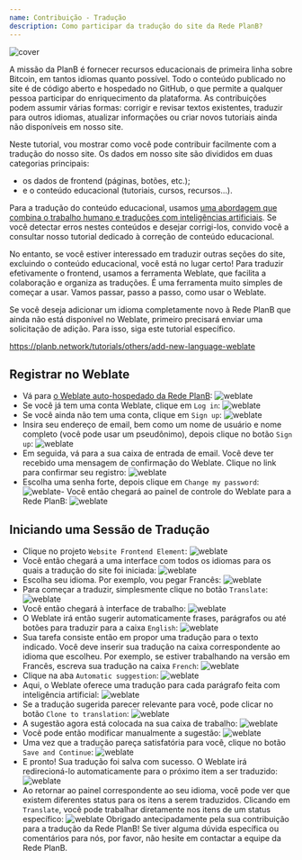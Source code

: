 ```yaml
---
name: Contribuição - Tradução
description: Como participar da tradução do site da Rede PlanB?
---
```

![cover](assets/cover.webp)

A missão da PlanB é fornecer recursos educacionais de primeira linha sobre Bitcoin, em tantos idiomas quanto possível. Todo o conteúdo publicado no site é de código aberto e hospedado no GitHub, o que permite a qualquer pessoa participar do enriquecimento da plataforma. As contribuições podem assumir várias formas: corrigir e revisar textos existentes, traduzir para outros idiomas, atualizar informações ou criar novos tutoriais ainda não disponíveis em nosso site.

Neste tutorial, vou mostrar como você pode contribuir facilmente com a tradução do nosso site. Os dados em nosso site são divididos em duas categorias principais:
- os dados de frontend (páginas, botões, etc.);
- e o conteúdo educacional (tutoriais, cursos, recursos...).

Para a tradução do conteúdo educacional, usamos [uma abordagem que combina o trabalho humano e traduções com inteligências artificiais](https://github.com/Asi0Flammeus/LLM-Translator). Se você detectar erros nestes conteúdos e desejar corrigi-los, convido você a consultar nosso tutorial dedicado à correção de conteúdo educacional.

No entanto, se você estiver interessado em traduzir outras seções do site, excluindo o conteúdo educacional, você está no lugar certo! Para traduzir efetivamente o frontend, usamos a ferramenta Weblate, que facilita a colaboração e organiza as traduções. É uma ferramenta muito simples de começar a usar. Vamos passar, passo a passo, como usar o Weblate.

Se você deseja adicionar um idioma completamente novo à Rede PlanB que ainda não está disponível no Weblate, primeiro precisará enviar uma solicitação de adição. Para isso, siga este tutorial específico.

https://planb.network/tutorials/others/add-new-language-weblate



## Registrar no Weblate

- Vá para [o Weblate auto-hospedado da Rede PlanB](https://weblate.planb.network/):
![weblate](assets/01.webp)
- Se você já tem uma conta Weblate, clique em `Log in`:
![weblate](assets/02.webp)
- Se você ainda não tem uma conta, clique em `Sign up`:
![weblate](assets/03.webp)
- Insira seu endereço de email, bem como um nome de usuário e nome completo (você pode usar um pseudônimo), depois clique no botão `Sign up`:
![weblate](assets/04.webp)
- Em seguida, vá para a sua caixa de entrada de email. Você deve ter recebido uma mensagem de confirmação do Weblate. Clique no link para confirmar seu registro:
![weblate](assets/05.webp)
- Escolha uma senha forte, depois clique em `Change my password`:
![weblate](assets/06.webp)- Você então chegará ao painel de controle do Weblate para a Rede PlanB: 
![weblate](assets/07.webp)

## Iniciando uma Sessão de Tradução

- Clique no projeto `Website Frontend Element`:
![weblate](assets/08.webp)
- Você então chegará a uma interface com todos os idiomas para os quais a tradução do site foi iniciada:
![weblate](assets/09.webp)
- Escolha seu idioma. Por exemplo, vou pegar Francês:
![weblate](assets/10.webp)
- Para começar a traduzir, simplesmente clique no botão `Translate`:
![weblate](assets/11.webp)
- Você então chegará à interface de trabalho:
![weblate](assets/12.webp)
- O Weblate irá então sugerir automaticamente frases, parágrafos ou até botões para traduzir para a caixa `English`: ![weblate](assets/13.webp)
- Sua tarefa consiste então em propor uma tradução para o texto indicado. Você deve inserir sua tradução na caixa correspondente ao idioma que escolheu. Por exemplo, se estiver trabalhando na versão em Francês, escreva sua tradução na caixa `French`: ![weblate](assets/14.webp)
- Clique na aba `Automatic suggestion`: ![weblate](assets/15.webp)
- Aqui, o Weblate oferece uma tradução para cada parágrafo feita com inteligência artificial: ![weblate](assets/16.webp)
- Se a tradução sugerida parecer relevante para você, pode clicar no botão `Clone to translation`: ![weblate](assets/17.webp)
- A sugestão agora está colocada na sua caixa de trabalho: ![weblate](assets/18.webp)
- Você pode então modificar manualmente a sugestão: ![weblate](assets/19.webp)
- Uma vez que a tradução pareça satisfatória para você, clique no botão `Save and Continue`: ![weblate](assets/20.webp)
- E pronto! Sua tradução foi salva com sucesso. O Weblate irá redirecioná-lo automaticamente para o próximo item a ser traduzido: ![weblate](assets/21.webp)
- Ao retornar ao painel correspondente ao seu idioma, você pode ver que existem diferentes status para os itens a serem traduzidos. Clicando em `Translate`, você pode trabalhar diretamente nos itens de um status específico: ![weblate](assets/22.webp)
Obrigado antecipadamente pela sua contribuição para a tradução da Rede PlanB! Se tiver alguma dúvida específica ou comentários para nós, por favor, não hesite em contactar a equipe da Rede PlanB.